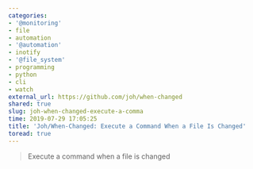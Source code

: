 ```yaml
---
categories:
- '@monitoring'
- file
- automation
- '@automation'
- inotify
- '@file_system'
- programming
- python
- cli
- watch
external_url: https://github.com/joh/when-changed
shared: true
slug: joh-when-changed-execute-a-comma
time: 2019-07-29 17:05:25
title: 'Joh/When-Changed: Execute a Command When a File Is Changed'
toread: true
---
```


> Execute a command when a file is changed